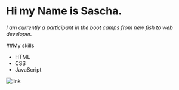 # Hi my Name is Sascha.

_I am currently a participant in the boot camps from new fish to web developer._

##My skills

- HTML
- CSS
- JavaScript

![link](https://cdn.pixabay.com/photo/2015/03/14/19/45/suit-673697_1280.jpg)

